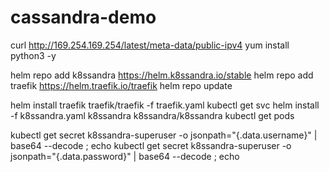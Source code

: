 # cassandra-demo

curl http://169.254.169.254/latest/meta-data/public-ipv4
yum install python3 -y

helm repo add k8ssandra https://helm.k8ssandra.io/stable
helm repo add traefik https://helm.traefik.io/traefik
helm repo update

helm install traefik traefik/traefik -f traefik.yaml
kubectl get svc
helm install -f k8ssandra.yaml k8ssandra k8ssandra/k8ssandra
kubectl get pods

kubectl get secret k8ssandra-superuser -o jsonpath="{.data.username}" | base64 --decode ; echo
kubectl get secret k8ssandra-superuser -o jsonpath="{.data.password}" | base64 --decode ; echo

